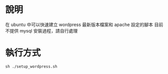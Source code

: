 # 說明
在 ubuntu 中可以快速建立 wordpress 最新版本檔案和 apache 設定的腳本
目前不提供 mysql 安裝過程，請自行處理
# 執行方式
``` shell
sh ./setup_wordpress.sh
```
